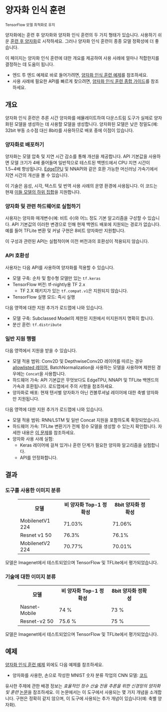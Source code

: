 # 양자화 인식 훈련

<sub>TensorFlow 모델 최적화로 유지</sub>

양자화에는 훈련 후 양자화와 양자화 인식 훈련의 두 가지 형태가 있습니다. 사용하기 쉬운 [훈련 후 양자화](post_training.md)로 시작하세요. 그러나 양자화 인식 훈련이 종종 모델 정확성에 더 좋습니다.

이 페이지는 양자화 인식 훈련에 대한 개요를 제공하여 사용 사례에 얼마나 적합한지를 결정하는 데 도움이 됩니다.

- 엔드 투 엔드 예제로 바로 들어가려면, [양자화 인식 훈련 예제](training_example.md)를 참조하세요.
- 사용 사례에 필요한 API를 빠르게 찾으려면, [양자화 인식 훈련 종합 가이드](training_comprehensive_guide.md)를 참조하세요.

## 개요

양자화 인식 훈련은 추론 시간 양자화를 에뮬레이트하여 다운스트림 도구가 실제로 양자화된 모델을 생성하는 데 사용할 모델을 생성합니다. 양자화된 모델은 낮은 정밀도(예: 32bit 부동 소수점 대신 8bit)를 사용하므로 배포 중에 이점이 있습니다.

### 양자화로 배포하기

양자화는 모델 압축 및 지연 시간 감소를 통해 개선을 제공합니다. API 기본값을 사용하면 모델 크기가 4배 줄어들며 일반적으로 테스트된 백엔드에서 CPU 지연 시간이 1.5~4배 향상됩니다. [EdgeTPU](https://coral.ai/docs/edgetpu/benchmarks/) 및 NNAPI와 같은 호환 가능한 머신러닝 가속기에서 지연 시간의 개선을 볼 수 있습니다.

이 기술은 음성, 시각, 텍스트 및 번역 사용 사례의 운영 환경에 사용됩니다. 이 코드는 현재 [이들 모델의 하위 집합](#general-support-matrix)을 지원합니다.

### 양자화 및 관련 하드웨어로 실험하기

사용자는 양자화 매개변수(예: 비트 수)와 어느 정도 기본 알고리즘을 구성할 수 있습니다. API 기본값의 이러한 변경으로 인해 현재 백엔드 배포에 지원되는 경로가 없습니다. 예를 들어 TFLite 변환 및 커널 구현은 8비트 양자화만 지원합니다.

이 구성과 관련된 API는 실험적이며 이전 버전과의 호환성이 적용되지 않습니다.

### API 호환성

사용자는 다음 API를 사용하여 양자화를 적용할 수 있습니다.

- 모델 구축: 순차 및 함수형 모델만 있는 `tf.keras`
- TensorFlow 버전: tf-nightly용 TF 2.x
    - TF 2.X 패키지가 있는 `tf.compat.v1`은 지원되지 않습니다.
- TensorFlow 실행 모드: 즉시 실행

다음 영역에 대한 지원 추가가 로드맵에 나와 있습니다.

<!-- TODO(tfmot): file Github issues. -->

- 모델 구축: Subclassed Model의 제한된 지원에서 미지원까지 명확히 합니다.
- 분산 훈련: `tf.distribute`

### 일반 지원 행렬

다음 영역에서 지원을 받을 수 있습니다.

- 모델 적용 범위: Conv2D 및 DepthwiseConv2D 레이어를 따르는 경우 [allowlisted 레이어](https://github.com/tensorflow/model-optimization/tree/master/tensorflow_model_optimization/python/core/quantization/keras/default_8bit/default_8bit_quantize_registry.py), BatchNormalization을 사용하는 모델을 사용하며 제한된 경우에는 `Concat`을 사용합니다.
    <!-- TODO(tfmot): add more details and ensure they are all correct. -->
- 하드웨어 가속: API 기본값은 무엇보다도 EdgeTPU, NNAPI 및 TFLite 백엔드의 가속과 호환됩니다. 로드맵에서 주의 사항을 참조하세요.
- 양자화로 배포: 현재 텐서별 양자화가 아닌 컨볼루셔널 레이어에 대한 축별 양자화만 지원됩니다.

다음 영역에 대한 지원 추가가 로드맵에 나와 있습니다.

<!-- TODO(tfmot): file Github issue. Update as more functionality is added prior
to launch. -->

- 모델 적용 범위: RNN/LSTM 및 일반 Concat 지원을 포함하도록 확장되었습니다.
- 하드웨어 가속: TFLite 변환기가 전체 정수 모델을 생성할 수 있는지 확인합니다. 자세한 내용은 [이 문제](https://github.com/tensorflow/tensorflow/issues/38285)를 참조하세요.
- 양자화 사용 사례 실험:
    - Keras 레이어에 걸쳐 있거나 훈련 단계가 필요한 양자화 알고리즘을 실험합니다.
    - API를 안정화합니다.

## 결과

### 도구를 사용한 이미지 분류

<figure>
  <table>
    <tr>
      <th>모델</th>
      <th>비 양자화 Top-1 정확성</th>
      <th>8bit 양자화 정확성</th>
    </tr>
    <tr>
      <td>MobilenetV1 224</td>
      <td>71.03%</td>
      <td>71.06%</td>
    </tr>
    <tr>
      <td>Resnet v1 50</td>
      <td>76.3%</td>
      <td>76.1%</td>
    </tr>
    <tr>
      <td>MobilenetV2 224</td>
      <td>70.77%</td>
      <td>70.01%</td>
    </tr>
 </table>
</figure>

모델은 Imagenet에서 테스트되었으며 TensorFlow 및 TFLite에서 평가되었습니다.

### 기술에 대한 이미지 분류

<figure>
  <table>
    <tr>
      <th>모델</th>
      <th>비 양자화 Top-1 정확성</th>
      <th>8bit 양자화 정확성</th>
    </tr>
<tr>
      <td>Nasnet-Mobile</td>
      <td>74 %</td>
      <td>73 %</td>
    </tr>
    <tr>
      <td>Resnet-v2 50</td>
      <td>75.6 %</td>
      <td>75 %</td>
    </tr>
 </table>
</figure>

모델은 Imagenet에서 테스트되었으며 TensorFlow 및 TFLite에서 평가되었습니다.

## 예제

[양자화 인식 훈련 예제](training_example.md) 외에도 다음 예제를 참조하세요.

- 양자화를 사용한, 손으로 작성한 MNIST 숫자 분류 작업의 CNN 모델: [코드](https://github.com/tensorflow/model-optimization/blob/master/tensorflow_model_optimization/python/core/quantization/keras/quantize_functional_test.py)

유사한 주제에 관한 배경 정보는 *효율적인 정수 산술 전용 추론을 위한 신경망의 양자화 및 훈련* [논문](https://arxiv.org/abs/1712.05877)을 참조하세요. 이 논문에서는 이 도구에서 사용되는 몇 가지 개념을 소개합니다. 구현은 정확히 같지 않으며, 이 도구에 사용되는 추가 개념이 있습니다(예: 축별 양자화).
